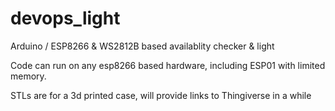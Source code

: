 # devops_light
Arduino / ESP8266 &amp; WS2812B based availablity checker &amp; light

Code can run on any esp8266 based hardware, including ESP01 with limited memory.

STLs are for a 3d printed case, will provide links to Thingiverse in a while
